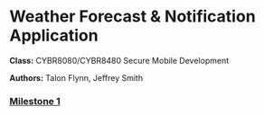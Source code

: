 # Weather Forecast & Notification Application

**Class:** CYBR8080/CYBR8480 Secure Mobile Development

**Authors:** Talon Flynn, Jeffrey Smith

### [Milestone 1](https://github.com/cyb3rc0wb0y/CYBR8480-Project/blob/master/Milestone_1.md)
